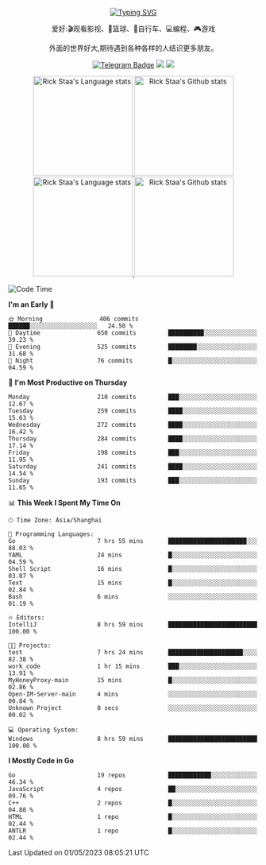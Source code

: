 <div align="center"> 

[![Typing SVG](https://readme-typing-svg.herokuapp.com?size=25&duration=2500&color=eeeeee&vCenter=true&width=200&height=40&lines=Hi+there+%F0%9F%91%8B%F0%9F%8F%BB;I'm+DanBai)](https://git.io/typing-svg)

爱好:🎬观看影视、🏀篮球、🚴自行车、💻编程、🎮游戏

外面的世界好大,期待遇到各种各样的人结识更多朋友。

[![Telegram Badge](https://img.shields.io/badge/-Telegram-blue?style=flat&logo=Telegram&logoColor=white)](https://t.me/danbai9420) 
[![](https://img.shields.io/badge/-Blog-brightgreen?style=flat&logo=Blogger&logoColor=white)](https://p00q.cn)
[![](https://img.shields.io/badge/-Email-red?style=flat&logo=Mail.Ru&logoColor=white)](mailto:danbai@88.com)
</div>

<!-- Light Mode -->
<div align="center"> 
<a href="https://github.com/anuraghazra/github-readme-stats#gh-light-mode-only">
<img height=200 src="https://github-readme-stats-git-master-rstaa-rickstaa.vercel.app/api/top-langs/?username=danbai225&layout=compact&langs_count=10&hide_border=1&role=OWNER,COLLABORATOR#gh-light-mode-only" alt="Rick Staa's Language stats" />
</a>
<a href="https://github.com/anuraghazra/github-readme-stats#gh-light-mode-only">
<img height=200 src="https://github-readme-stats-git-master-rstaa-rickstaa.vercel.app/api?username=danbai225&show_icons=true&count_private=true&line_height=28&hide_border=1&include_all_commits=true&card_width=450&role=OWNER,COLLABORATOR&exclude_repo=github-readme-stats#gh-light-mode-only" alt="Rick Staa's Github stats" />
</a>
</div>

<!-- Dark Mode -->
<div align="center"> 
<a href="https://github.com/anuraghazra/github-readme-stats#gh-dark-mode-only">
<img height=200 src="https://github-readme-stats-git-master-rstaa-rickstaa.vercel.app/api/top-langs/?username=danbai225&layout=compact&langs_count=10&hide_border=1&role=OWNER,COLLABORATOR&theme=github_dark#gh-dark-mode-only" alt="Rick Staa's Language stats" />
</a>
<a href="https://github.com/anuraghazra/github-readme-stats#gh-dark-mode-only">
<img height=200 src="https://github-readme-stats-git-master-rstaa-rickstaa.vercel.app/api?username=danbai225&show_icons=true&count_private=true&line_height=28&hide_border=1&include_all_commits=true&card_width=450&role=OWNER,COLLABORATOR&exclude_repo=github-readme-stats&theme=github_dark#gh-dark-mode-only" alt="Rick Staa's Github stats" />
</a>
</div>

<!--START_SECTION:waka-->
![Code Time](http://img.shields.io/badge/Code%20Time-239%20hrs%2041%20mins-blue)

**I'm an Early 🐤** 

```text
🌞 Morning                406 commits         ██████░░░░░░░░░░░░░░░░░░░   24.50 % 
🌆 Daytime                650 commits         ██████████░░░░░░░░░░░░░░░   39.23 % 
🌃 Evening                525 commits         ████████░░░░░░░░░░░░░░░░░   31.68 % 
🌙 Night                  76 commits          █░░░░░░░░░░░░░░░░░░░░░░░░   04.59 % 
```
📅 **I'm Most Productive on Thursday** 

```text
Monday                   210 commits         ███░░░░░░░░░░░░░░░░░░░░░░   12.67 % 
Tuesday                  259 commits         ████░░░░░░░░░░░░░░░░░░░░░   15.63 % 
Wednesday                272 commits         ████░░░░░░░░░░░░░░░░░░░░░   16.42 % 
Thursday                 284 commits         ████░░░░░░░░░░░░░░░░░░░░░   17.14 % 
Friday                   198 commits         ███░░░░░░░░░░░░░░░░░░░░░░   11.95 % 
Saturday                 241 commits         ████░░░░░░░░░░░░░░░░░░░░░   14.54 % 
Sunday                   193 commits         ███░░░░░░░░░░░░░░░░░░░░░░   11.65 % 
```


📊 **This Week I Spent My Time On** 

```text
🕑︎ Time Zone: Asia/Shanghai

💬 Programming Languages: 
Go                       7 hrs 55 mins       ██████████████████████░░░   88.03 % 
YAML                     24 mins             █░░░░░░░░░░░░░░░░░░░░░░░░   04.59 % 
Shell Script             16 mins             █░░░░░░░░░░░░░░░░░░░░░░░░   03.07 % 
Text                     15 mins             █░░░░░░░░░░░░░░░░░░░░░░░░   02.84 % 
Bash                     6 mins              ░░░░░░░░░░░░░░░░░░░░░░░░░   01.19 % 

🔥 Editors: 
IntelliJ                 8 hrs 59 mins       █████████████████████████   100.00 % 

🐱‍💻 Projects: 
test                     7 hrs 24 mins       █████████████████████░░░░   82.38 % 
work_code                1 hr 15 mins        ███░░░░░░░░░░░░░░░░░░░░░░   13.91 % 
MyHoneyProxy-main        15 mins             █░░░░░░░░░░░░░░░░░░░░░░░░   02.86 % 
Open-IM-Server-main      4 mins              ░░░░░░░░░░░░░░░░░░░░░░░░░   00.84 % 
Unknown Project          0 secs              ░░░░░░░░░░░░░░░░░░░░░░░░░   00.02 % 

💻 Operating System: 
Windows                  8 hrs 59 mins       █████████████████████████   100.00 % 
```

**I Mostly Code in Go** 

```text
Go                       19 repos            ████████████░░░░░░░░░░░░░   46.34 % 
JavaScript               4 repos             ██░░░░░░░░░░░░░░░░░░░░░░░   09.76 % 
C++                      2 repos             █░░░░░░░░░░░░░░░░░░░░░░░░   04.88 % 
HTML                     1 repo              █░░░░░░░░░░░░░░░░░░░░░░░░   02.44 % 
ANTLR                    1 repo              █░░░░░░░░░░░░░░░░░░░░░░░░   02.44 % 
```




 Last Updated on 01/05/2023 08:05:21 UTC
<!--END_SECTION:waka-->
